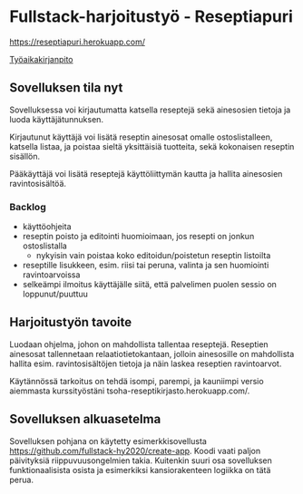 # Fullstack-harjoitustyö - Reseptiapuri

https://reseptiapuri.herokuapp.com/

[Työaikakirjanpito](tyoaikakirjanpito.md)

## Sovelluksen tila nyt

Sovelluksessa voi kirjautumatta katsella reseptejä sekä ainesosien tietoja ja luoda käyttäjätunnuksen.

Kirjautunut käyttäjä voi lisätä reseptin ainesosat omalle ostoslistalleen, katsella listaa, ja poistaa sieltä yksittäisiä tuotteita, sekä kokonaisen reseptin sisällön.

Pääkäyttäjä voi lisätä reseptejä käyttöliittymän kautta ja hallita ainesosien ravintosisältöä.

### Backlog
- käyttöohjeita
- reseptin poisto ja editointi huomioimaan, jos resepti on jonkun ostoslistalla
  - nykyisin vain poistaa koko editoidun/poistetun reseptin listoilta
- reseptille lisukkeen, esim. riisi tai peruna, valinta ja sen huomiointi ravintoarvoissa
- selkeämpi ilmoitus käyttäjälle siitä, että palvelimen puolen sessio on loppunut/puuttuu

## Harjoitustyön tavoite

Luodaan ohjelma, johon on mahdollista tallentaa reseptejä. Reseptien ainesosat tallennetaan relaatiotietokantaan, jolloin ainesosille on mahdollista hallita esim. ravintosisältöjen tietoja ja näin laskea reseptien ravintoarvot.

Käytännössä tarkoitus on tehdä isompi, parempi, ja kauniimpi versio aiemmasta kurssityöstäni tsoha-reseptikirjasto.herokuapp.com/.

## Sovelluksen alkuasetelma

Sovelluksen pohjana on käytetty esimerkkisovellusta https://github.com/fullstack-hy2020/create-app. Koodi vaati paljon päivityksiä riippuvuusongelmien takia. Kuitenkin suuri osa sovelluksen funktionaalisista osista ja esimerkiksi kansiorakenteen logiikka on tätä perua.